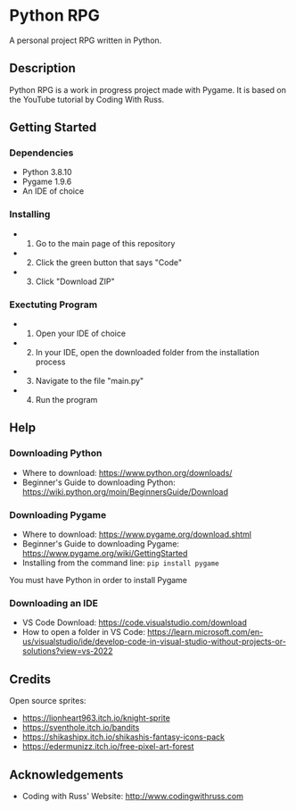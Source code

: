 # Python RPG

A personal project RPG written in Python.

## Description

Python RPG is a work in progress project made with Pygame. It is based on the YouTube tutorial by Coding With Russ. 

## Getting Started

### Dependencies 

* Python 3.8.10
* Pygame 1.9.6
* An IDE of choice

### Installing

* 1. Go to the main page of this repository
* 2. Click the green button that says "Code"
* 3. Click "Download ZIP"

### Exectuting Program

* 1. Open your IDE of choice
* 2. In your IDE, open the downloaded folder from the installation process
* 3. Navigate to the file "main.py" 
* 4. Run the program

## Help

### Downloading Python

* Where to download: https://www.python.org/downloads/
* Beginner's Guide to downloading Python: https://wiki.python.org/moin/BeginnersGuide/Download

### Downloading Pygame

* Where to download: https://www.pygame.org/download.shtml
* Beginner's Guide to downloading Pygame: https://www.pygame.org/wiki/GettingStarted
* Installing from the command line: `pip install pygame`

You must have Python in order to install Pygame

### Downloading an IDE

* VS Code Download: https://code.visualstudio.com/download
* How to open a folder in VS Code: https://learn.microsoft.com/en-us/visualstudio/ide/develop-code-in-visual-studio-without-projects-or-solutions?view=vs-2022

## Credits

Open source sprites:

* https://lionheart963.itch.io/knight-sprite
* https://sventhole.itch.io/bandits
* https://shikashipx.itch.io/shikashis-fantasy-icons-pack
* https://edermunizz.itch.io/free-pixel-art-forest

## Acknowledgements

* Coding with Russ' Website: http://www.codingwithruss.com


